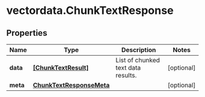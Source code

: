 # vectordata.ChunkTextResponse

## Properties

Name | Type | Description | Notes
------------ | ------------- | ------------- | -------------
**data** | [**[ChunkTextResult]**](ChunkTextResult.md) | List of chunked text data results. | [optional] 
**meta** | [**ChunkTextResponseMeta**](ChunkTextResponseMeta.md) |  | [optional] 


